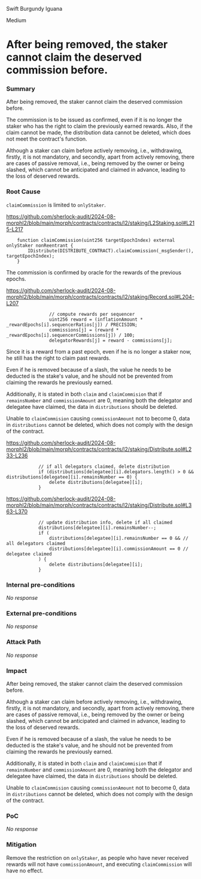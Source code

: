 Swift Burgundy Iguana

Medium

# After being removed, the staker cannot claim the deserved commission before.

### Summary

After being removed, the staker cannot claim the deserved commission before.

The commission is to be issued as confirmed, even if it is no longer the staker who has the right to claim the previously earned rewards. Also, if the claim cannot be made, the distribution data cannot be deleted, which does not meet the contract's function.

Although a staker can claim before actively removing, i.e., withdrawing, firstly, it is not mandatory, and secondly, apart from actively removing, there are cases of passive removal, i.e., being removed by the owner or being slashed, which cannot be anticipated and claimed in advance, leading to the loss of deserved rewards.

### Root Cause

`claimCommission` is limited to `onlyStaker`.

https://github.com/sherlock-audit/2024-08-morphl2/blob/main/morph/contracts/contracts/l2/staking/L2Staking.sol#L215-L217
```solidity
    function claimCommission(uint256 targetEpochIndex) external onlyStaker nonReentrant {
        IDistribute(DISTRIBUTE_CONTRACT).claimCommission(_msgSender(), targetEpochIndex);
    }
``` 

The commission is confirmed by oracle for the rewards of the previous epochs.

https://github.com/sherlock-audit/2024-08-morphl2/blob/main/morph/contracts/contracts/l2/staking/Record.sol#L204-L207
```solidity
                // compute rewards per sequencer
                uint256 reward = (inflationAmount * _rewardEpochs[i].sequencerRatios[j]) / PRECISION;
                commissions[j] = (reward * _rewardEpochs[i].sequencerCommissions[j]) / 100;
                delegatorRewards[j] = reward - commissions[j];
``` 

Since it is a reward from a past epoch, even if he is no longer a staker now, he still has the right to claim past rewards.

Even if he is removed because of a slash, the value he needs to be deducted is the stake's value, and he should not be prevented from claiming the rewards he previously earned.

Additionally, it is stated in both `claim` and `claimCommision` that if `remainsNumber` and `commissionAmount` are 0, meaning both the delegator and delegatee have claimed, the data in `distributions` should be deleted.

Unable to `claimCommision` causing `commissionAmount` not to become 0, data in `distributions` cannot be deleted, which does not comply with the design of the contract.

https://github.com/sherlock-audit/2024-08-morphl2/blob/main/morph/contracts/contracts/l2/staking/Distribute.sol#L233-L236
```solidity
            // if all delegators claimed, delete distribution
            if (distributions[delegatee][i].delegators.length() > 0 && distributions[delegatee][i].remainsNumber == 0) {
                delete distributions[delegatee][i];
            }
``` 

https://github.com/sherlock-audit/2024-08-morphl2/blob/main/morph/contracts/contracts/l2/staking/Distribute.sol#L363-L370
```solidity
            // update distribution info, delete if all claimed
            distributions[delegatee][i].remainsNumber--;
            if (
                distributions[delegatee][i].remainsNumber == 0 && // all delegators claimed
                distributions[delegatee][i].commissionAmount == 0 // delegatee claimed
            ) {
                delete distributions[delegatee][i];
            }
``` 

### Internal pre-conditions

_No response_

### External pre-conditions

_No response_

### Attack Path

_No response_

### Impact

After being removed, the staker cannot claim the deserved commission before.

Although a staker can claim before actively removing, i.e., withdrawing, firstly, it is not mandatory, and secondly, apart from actively removing, there are cases of passive removal, i.e., being removed by the owner or being slashed, which cannot be anticipated and claimed in advance, leading to the loss of deserved rewards.

Even if he is removed because of a slash, the value he needs to be deducted is the stake's value, and he should not be prevented from claiming the rewards he previously earned.

Additionally, it is stated in both `claim` and `claimCommision` that if `remainsNumber` and `commissionAmount` are 0, meaning both the delegator and delegatee have claimed, the data in `distributions` should be deleted.

Unable to `claimCommision` causing `commissionAmount` not to become 0, data in `distributions` cannot be deleted, which does not comply with the design of the contract.

### PoC

_No response_

### Mitigation

Remove the restriction on `onlyStaker`, as people who have never received rewards will not have `commissionAmount`, and executing `claimCommission` will have no effect.